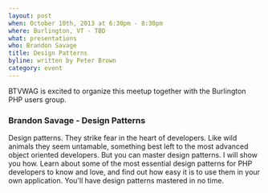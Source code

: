 ```yaml
---
layout: post
when: October 10th, 2013 at 6:30pm - 8:30pm
where: Burlington, VT - TBD
what: presentations
who: Brandon Savage
title: Design Patterns
byline: written by Peter Brown
category: event
---
```


BTVWAG is excited to organize this meetup together with the Burlington PHP users group.

### Brandon Savage - Design Patterns

Design patterns. They strike fear in the heart of developers. Like wild animals they seem untamable, something best left to the most advanced object oriented developers. But you can master design patterns. I will show you how. Learn about some of the most essential design patterns for PHP developers to know and love, and find out how easy it is to use them in your own application. You'll have design patterns mastered in no time.
